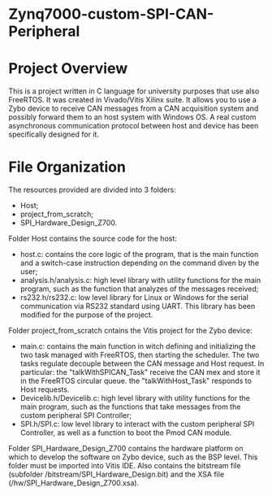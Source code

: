 # Zynq7000-custom-SPI-CAN-Peripheral

# Project Overview
This is a project written in C language for university purposes that use also FreeRTOS. It was created in Vivado/Vitis Xilinx suite. 
It allows you to use a Zybo device to receive CAN messages from a CAN acquisition system and possibly forward them to an host system with Windows OS. 
A real custom asynchronous communication protocol between host and device has been specifically designed for it.


# File Organization
The resources provided are divided into 3 folders:
 - Host;
 - project_from_scratch;
 - SPI_Hardware_Design_Z700.

Folder Host contains the source code for the host: 	
 - host.c: contains the core logic of the program, that is the main function and a switch-case instruction depending on the command diven by the user;
 - analysis.h/analysis.c: high level library with utility functions for the main program, such as the function that analyzes of the messages received;
 - rs232.h/rs232.c: low level library for Linux or Windows for the serial communication via RS232 standard using UART. This library has been modified for the purpose of the project.


Folder project_from_scratch cntains the Vitis project for the Zybo device:
 - main.c: contains the main function in witch defining and initializing the two task managed with FreeRTOS, then starting the scheduler.
           The two tasks regulate decouple between the CAN message and Host request.
           In particular: the "talkWithSPICAN_Task" receive the CAN mex and store it in the FreeRTOS circular queue.
                          the "talkWithHost_Task" responds to Host requests.
 - Devicelib.h/Devicelib.c: high level library with utility functions for the main program, such as the functions that take messages from the custom peripheral SPI Controller;
 - SPI.h/SPI.c: low level library to interact with the custom peripheral SPI Controller, as well as a function to boot the Pmod CAN module.


Folder SPI_Hardware_Design_Z700 contains the hardware platform on which to develop the software on Zybo device, such as the BSP level. This folder must be imported into Vitis IDE. Also contains the bitstream file (subfolder /bitstream/SPI_Hardware_Design.bit) and the XSA file (/hw/SPI_Hardware_Design_Z700.xsa).

